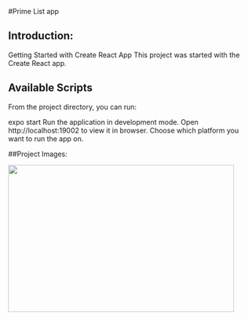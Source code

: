 #Prime List app

## Introduction:

Getting Started with Create React App
This project was started with the Create React app.

## Available Scripts
From the project directory, you can run:

expo start
Run the application in development mode.
Open http://localhost:19002 to view it in browser.
Choose which platform you want to run the app on.

##Project Images:
<p>
<img width="460" height="300" src="src/assets/home.gif">
</p>
